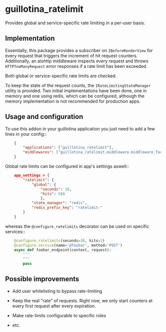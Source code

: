 # guillotina_ratelimit

Provides global and service-specific rate limiting in a per-user
basis.

## Implementation

Essentially, this package provides a subscriber on `IBeforeRenderView`
for every request that triggers the increment of hit request
counters. Additionally, an aiohttp middleware inspects every request
and throws `HTTPTooManyRequest` error responses if a rate limit has
been exceeded.

Both global or service-specific rate limits are checked.

To keep the state of the request counts, the
`IRateLimitingStateManager` utility is provided. Two initial
implementations have been done, one in memory and one using redis,
which can be configured, although the memory implementation is not
recommended for production apps.


## Usage and configuration

To use this addon in your guillotina application you just need to add
a few lines in your config::

``` json
    {
        "applications": ["guillotina_ratelimit"],
        "middlewares": ["guillotina_ratelimit.middleware.middleware_factory"]
    }
```

Global rate limits can be configured in app's settings aswell::

``` json
    app_settings = {
        "ratelimit": {
            "global": {
                "seconds": 10,
                "hits": 500
                },
            "state_manager": "redis",
            "redis_prefix_key": "ratelimit-"
        }
    }

```

whereas the `@configure_ratelimits` decorator can be used on specific
services::

``` python
    @configure_ratelimits(seconds=10, hits=1)
    @configure.service(name='@foobar', method='POST')
    async def foobar_endpoint(context, request):
        """
        """
        pass
```

## Possible improvements

- Add user whitelisting to bypass rate-limiting

- Keep the real "rate" of requests. Right now, we only start counters
  at every first request after every expiration.

- Make rate-limits configurable to specific roles

- etc.
